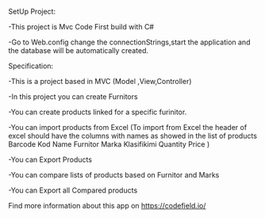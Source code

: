 SetUp Project:

-This project is Mvc Code First build with C#

-Go to Web.config change the connectionStrings,start the application and the database will be automatically created.

Specification:

-This is a project based in MVC (Model ,View,Controller)

-In this project you can create Furnitors

-You can create products linked for a specific furinitor.

-You can import products from Excel 
(To import from Excel the header of excel should have the columns with names as showed in the list of products 
Barcode	Kod	Name	Furnitor	Marka	Klasifikimi	Quantity	Price )

-You can Export Products

-You can compare lists of products based on Furnitor and Marks

-You can Export all Compared products


Find more information about this app on https://codefield.io/
